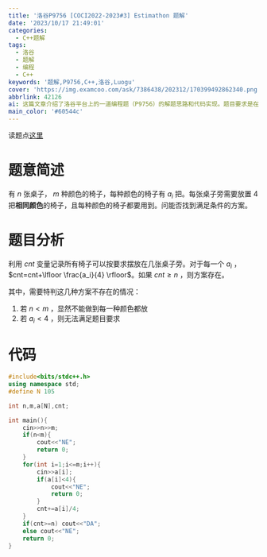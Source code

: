 ```yaml
---
title: '洛谷P9756 [COCI2022-2023#3] Estimathon 题解'
date: '2023/10/17 21:49:01'
categories:
  - C++题解
tags:
  - 洛谷
  - 题解
  - 编程
  - C++
keywords: '题解,P9756,C++,洛谷,Luogu'
cover: 'https://img.examcoo.com/ask/7386438/202312/170399492862340.png'
abbrlink: 42126
ai: 这篇文章介绍了洛谷平台上的一道编程题（P9756）的解题思路和代码实现。题目要求是在有n张桌子和m种颜色的椅子的情况下，判断是否能够每张桌子旁摆放4把相同颜色的椅子，并且每种颜色的椅子至少使用一次。文章首先简述了题目的要求，然后详细分析了如何通过计算能满足条件的桌子数目（cnt）来判断是否存在满足条件的摆放方案，包括了必须满足的特殊情况。最后，提供了C++语言实现的代码，该代码通过读入椅子数量和颜色种类信息，利用条件判断和循环计算出答案，并输出是否存在满足题目要求的摆放方案。
main_color: '#60544c'
---
```

读题点[这里](https://www.luogu.com.cn/problem/P9756)

# 题意简述

有 $n$ 张桌子， $m$ 种颜色的椅子，每种颜色的椅子有 $a_i$ 把。每张桌子旁需要放置 $4$ 把**相同颜色**的椅子，且每种颜色的椅子都要用到。问能否找到满足条件的方案。

# 题目分析

利用 $cnt$ 变量记录所有椅子可以按要求摆放在几张桌子旁。对于每一个 $a_i$ ，$cnt=cnt+\lfloor \frac{a_i}{4} \rfloor$。如果 $cnt \geq n$ ，则方案存在。

其中，需要特判这几种方案不存在的情况：

1. 若 $n < m$ ，显然不能做到每一种颜色都放
2. 若 $a_i < 4$ ，则无法满足题目要求

# 代码

```C++
#include<bits/stdc++.h>
using namespace std;
#define N 105

int n,m,a[N],cnt;

int main(){
	cin>>n>>m;
	if(n<m){
		cout<<"NE";
		return 0;
	}
	for(int i=1;i<=m;i++){
		cin>>a[i];
		if(a[i]<4){
			cout<<"NE";
			return 0;
		}
		cnt+=a[i]/4;
	}
	if(cnt>=n) cout<<"DA";
	else cout<<"NE";
	return 0;
}
```
